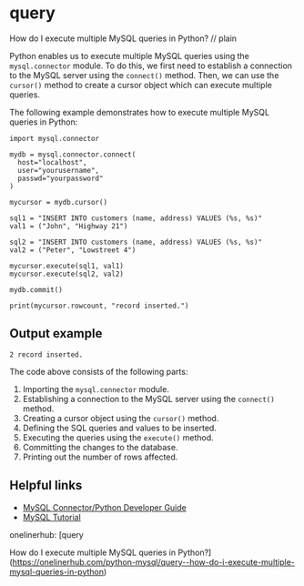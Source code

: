 # query

How do I execute multiple MySQL queries in Python?
// plain

Python enables us to execute multiple MySQL queries using the `mysql.connector` module. To do this, we first need to establish a connection to the MySQL server using the `connect()` method. Then, we can use the `cursor()` method to create a cursor object which can execute multiple queries.

The following example demonstrates how to execute multiple MySQL queries in Python:

```
import mysql.connector

mydb = mysql.connector.connect(
  host="localhost",
  user="yourusername",
  passwd="yourpassword"
)

mycursor = mydb.cursor()

sql1 = "INSERT INTO customers (name, address) VALUES (%s, %s)"
val1 = ("John", "Highway 21")

sql2 = "INSERT INTO customers (name, address) VALUES (%s, %s)"
val2 = ("Peter", "Lowstreet 4")

mycursor.execute(sql1, val1)
mycursor.execute(sql2, val2)

mydb.commit()

print(mycursor.rowcount, "record inserted.")
```

## Output example

```
2 record inserted.
```

The code above consists of the following parts:
1. Importing the `mysql.connector` module.
2. Establishing a connection to the MySQL server using the `connect()` method.
3. Creating a cursor object using the `cursor()` method.
4. Defining the SQL queries and values to be inserted.
5. Executing the queries using the `execute()` method.
6. Committing the changes to the database.
7. Printing out the number of rows affected.

## Helpful links
* [MySQL Connector/Python Developer Guide](https://dev.mysql.com/doc/connector-python/en/)
* [MySQL Tutorial](https://www.w3schools.com/sql/default.asp)

onelinerhub: [query

How do I execute multiple MySQL queries in Python?](https://onelinerhub.com/python-mysql/query--how-do-i-execute-multiple-mysql-queries-in-python)